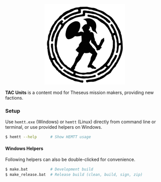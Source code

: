 <p align="center">
    <img src="https://github.com/Theseus-Aegis/Units/blob/master/extras/assets/logo/logo_tacu_ca.png">
</p>

**TAC Units** is a content mod for Theseus mission makers, providing new factions.


### Setup

Use `hemtt.exe` (Windows) or `hemtt` (Linux) directly from command line or terminal, or use provided helpers on Windows.

```sh
$ hemtt --help      # Show HEMTT usage
```

#### Windows Helpers

Following helpers can also be double-clicked for convenience.

```sh
$ make.bat          # Development build
$ make_release.bat  # Release build (clean, build, sign, zip)
```
